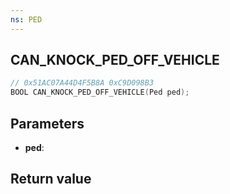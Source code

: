 ```yaml
---
ns: PED
---
```

## CAN_KNOCK_PED_OFF_VEHICLE

```c
// 0x51AC07A44D4F5B8A 0xC9D098B3
BOOL CAN_KNOCK_PED_OFF_VEHICLE(Ped ped);
```


## Parameters
* **ped**: 

## Return value
